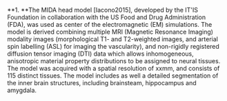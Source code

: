 **1. **The MIDA head model [Iacono2015], developed by the IT'IS Foundation in collaboration with the US Food and 
Drug Administration (FDA), was used as center of the electromagnetic (EM) simulations. The model is derived combining
multiple MRI (Magnetic Resonance Imaging) modality images (morphological T1- and T2-weighted images, and arterial spin 
labelling (ASL) for imaging the vascularity), and non-rigidly registered diffusion tensor imaging (DTI) data which allows 
inhomogeneous, anisotropic material property distributions to be assigned to neural tissues. The model was acquired with 
a spatial resolution of xxmm, and consists of 115 distinct tissues. The model includes as well a detailed segmentation 
of the inner brain structures, including brainsteam, hippocampus and amygdala.